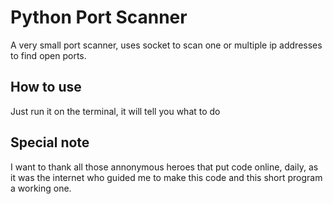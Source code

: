 # Python Port Scanner
A very small port scanner, uses socket to scan one or multiple ip addresses to find open ports.

## How to use
Just run it on the terminal, it will tell you what to do

## Special note
I want to thank all those annonymous heroes that put code online, daily, as it was the internet who guided me to make this code and this short program a working one.